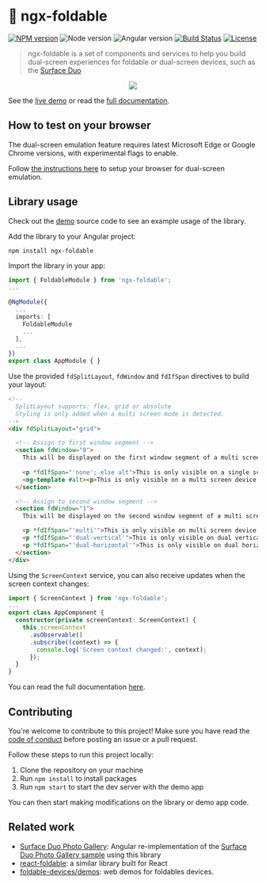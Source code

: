 # 📖 ngx-foldable

[![NPM version](https://img.shields.io/npm/v/ngx-foldable.svg)](https://www.npmjs.com/package/ngx-foldable)
![Node version](https://img.shields.io/node/v/ngx-foldable.svg)
![Angular version](https://img.shields.io/badge/angular-%3E%3D8-dd0031?logo=Angular)
[![Build Status](https://github.com/sinedied/ngx-foldable/workflows/build/badge.svg)](https://github.com/sinedied/ngx-foldable/actions)
[![License](https://img.shields.io/badge/license-MIT-blue.svg)](LICENSE)

> ngx-foldable is a set of components and services to help you build dual-screen experiences for foldable or dual-screen devices, such as the [Surface Duo](https://docs.microsoft.com/dual-screen/web/?WT.mc_id=javascript-9776-yolasors)

<p align="center">
  <img src="./demo.png">
<p>

See the [live demo](https://sinedied.github.io/ngx-foldable/demo/) or read the [full documentation](https://sinedied.github.io/ngx-foldable/).

## How to test on your browser

The dual-screen emulation feature requires latest Microsoft Edge or Google Chrome versions, with experimental flags to enable.

Follow [the instructions here](https://devblogs.microsoft.com/surface-duo/build-and-test-dual-screen-web-apps/?WT.mc_id=javascript-9776-yolasors#build-and-test-on-the-desktop) to setup your browser for dual-screen emulation.

## Library usage

Check out the [demo](./projects/demo/src/app) source code to see an example usage of the library.

Add the library to your Angular project:

```sh
npm install ngx-foldable
```

Import the library in your app:

```ts
import { FoldableModule } from 'ngx-foldable';
...

@NgModule({
  ...
  imports: [
    FoldableModule
    ...
  ],
  ...
})
export class AppModule { }
```

Use the provided `fdSplitLayout`, `fdWindow` and `fdIfSpan` directives to build your layout:

```html
<!--
  SplitLayout supports: flex, grid or absolute
  Styling is only added when a multi screen mode is detected.
-->
<div fdSplitLayout="grid">

  <!-- Assign to first window segment -->
  <section fdWindow="0">
    This will be displayed on the first window segment of a multi screen or single screen device.
    
    <p *fdIfSpan="'none'; else alt">This is only visible on a single screen device.</p>
    <ng-template #alt><p>This is only visible on a multi screen device.</p></ng-template>
  </section>

  <!-- Assign to second window segment -->
  <section fdWindow="1">
    This will be displayed on the second window segment of a multi screen device.

    <p *fdIfSpan="'multi'">This is only visible on multi screen device, regardless of the orientation.</p>
    <p *fdIfSpan="'dual-vertical'">This is only visible on dual vertical viewports.</p>
    <p *fdIfSpan="'dual-horizontal'">This is only visible on dual horizontal viewports.</p>
  </section>
</div>
```

Using the `ScreenContext` service, you can also receive updates when the screen context changes:

```typescript
import { ScreenContext } from 'ngx-foldable';
...
export class AppComponent {
  constructor(private screenContext: ScreenContext) {
    this.screenContext
      .asObservable()
      .subscribe((context) => {
        console.log('Screen context changed:', context);
      });
  }
}
```

You can read the full documentation [here](https://sinedied.github.io/ngx-foldable/).

## Contributing

You're welcome to contribute to this project!
Make sure you have read the [code of conduct](./CODE_OF_CONDUCT) before posting an issue or a pull request.

Follow these steps to run this project locally:

1. Clone the repository on your machine
2. Run `npm install` to install packages
3. Run `npm start` to start the dev server with the demo app

You can then start making modifications on the library or demo app code.

## Related work

- [Surface Duo Photo Gallery](https://github.com/sinedied/surface-duo-photo-gallery): Angular re-implementation of the [Surface Duo Photo Gallery sample](https://github.com/foldable-devices/demos/tree/master/photo-gallery) using this library
- [react-foldable](https://github.com/aaronpowell/react-foldable): a similar library built for React
- [foldable-devices/demos](https://github.com/foldable-devices/demos): web demos for foldables devices.
